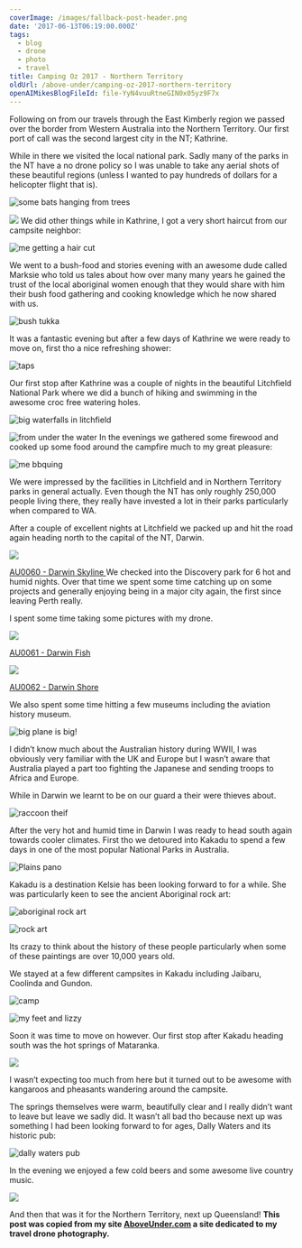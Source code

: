 ```yaml
---
coverImage: /images/fallback-post-header.png
date: '2017-06-13T06:19:00.000Z'
tags:
  - blog
  - drone
  - photo
  - travel
title: Camping Oz 2017 - Northern Territory
oldUrl: /above-under/camping-oz-2017-northern-territory
openAIMikesBlogFileId: file-YyN4vuuRtneGIN0x05yz9F7x
---
```


Following on from our travels through the East Kimberly region we passed over the border from Western Australia into the Northern Territory. Our first port of call was the second largest city in the NT; Kathrine.

<!-- more -->

While in there we visited the local national park. Sadly many of the parks in the NT have a no drone policy so I was unable to take any aerial shots of these beautiful regions (unless I wanted to pay hundreds of dollars for a helicopter flight that is).

![some bats hanging from trees](//cdn.shopify.com/s/files/1/1830/7597/files/IMG_9936_1024x1024.jpg?v=1497332641)

![](//cdn.shopify.com/s/files/1/1830/7597/files/IMG_9932_1024x1024.jpg?v=1497332776)
We did other things while in Kathrine, I got a very short haircut from our campsite neighbor:

![me getting a hair cut](//cdn.shopify.com/s/files/1/1830/7597/files/IMG_7555_1024x1024.jpg?v=1497332817)

We went to a bush-food and stories evening with an awesome dude called Marksie who told us tales about how over many many years he gained the trust of the local aboriginal women enough that they would share with him their bush food gathering and cooking knowledge which he now shared with us.

![bush tukka ](//cdn.shopify.com/s/files/1/1830/7597/files/IMG_7569_1024x1024.jpg?v=1497332884)

It was a fantastic evening but after a few days of Kathrine we were ready to move on, first tho a nice refreshing shower:

![taps](//cdn.shopify.com/s/files/1/1830/7597/files/IMG_7561_1024x1024.jpg?v=1497332914)

Our first stop after Kathrine was a couple of nights in the beautiful Litchfield National Park where we did a bunch of hiking and swimming in the awesome croc free watering holes.

![big waterfalls in litchfield](//cdn.shopify.com/s/files/1/1830/7597/files/IMG_9952_1024x1024.jpg?v=1497332948)

![from under the water](//cdn.shopify.com/s/files/1/1830/7597/files/YDXJ0408_1024x1024.jpg?v=1497332997)
In the evenings we gathered some firewood and cooked up some food around the campfire much to my great pleasure:

![me bbquing](//cdn.shopify.com/s/files/1/1830/7597/files/IMG_7580_1024x1024.jpg?v=1497333068)

We were impressed by the facilities in Litchfield and in Northern Territory parks in general actually. Even though the NT has only roughly 250,000 people living there, they really have invested a lot in their parks particularly when compared to WA.

After a couple of excellent nights at Litchfield we packed up and hit the road again heading north to the capital of the NT, Darwin.

![](//cdn.shopify.com/s/files/1/1830/7597/products/Darwin_Skyline_1024x1024.jpg?v=1497316115)

[AU0060 - Darwin Skyline
](https://aboveunder.com/products/au0060-darwin-skyline)
We checked into the Discovery park for 6 hot and humid nights. Over that time we spent some time catching up on some projects and generally enjoying being in a major city again, the first since leaving Perth really.

I spent some time taking some pictures with my drone.

![](//cdn.shopify.com/s/files/1/1830/7597/products/Darwin_Fish_1024x1024.jpg?v=1497316159)

[AU0061 - Darwin Fish](https://aboveunder.com/products/au0061-darwin-fish)

![](//cdn.shopify.com/s/files/1/1830/7597/products/Darwin_Shore_1024x1024.jpg?v=1497316241)

[AU0062 - Darwin Shore](https://aboveunder.com/products/au0062-darwin-shore)

We also spent some time hitting a few museums including the aviation history museum.

![big plane is big!](//cdn.shopify.com/s/files/1/1830/7597/files/IMG_7591_1024x1024.jpg?v=1497333305)

I didn’t know much about the Australian history during WWII, I was obviously very familiar with the UK and Europe but I wasn’t aware that Australia played a part too fighting the Japanese and sending troops to Africa and Europe.

While in Darwin we learnt to be on our guard a their were thieves about.

![raccoon theif](//cdn.shopify.com/s/files/1/1830/7597/files/IMG_7594_1024x1024.jpg?v=1497333336)

After the very hot and humid time in Darwin I was ready to head south again towards cooler climates. First tho we detoured into Kakadu to spend a few days in one of the most popular National Parks in Australia.

![Plains pano](//cdn.shopify.com/s/files/1/1830/7597/files/Kakadu-Plains-WEB_1024x1024.jpg?v=1497333511)

Kakadu is a destination Kelsie has been looking forward to for a while. She was particularly keen to see the ancient Aboriginal rock art:

![aboriginal rock art](//cdn.shopify.com/s/files/1/1830/7597/files/IMG_0021_1024x1024.jpg?v=1497334214)

![rock art](//cdn.shopify.com/s/files/1/1830/7597/files/IMG_0025_1024x1024.jpg?v=1497334264)

Its crazy to think about the history of these people particularly when some of these paintings are over 10,000 years old.

We stayed at a few different campsites in Kakadu including Jaibaru, Coolinda and Gundon.

![camp](//cdn.shopify.com/s/files/1/1830/7597/files/IMG_7623_1024x1024.jpg?v=1497334337)

![my feet and lizzy](//cdn.shopify.com/s/files/1/1830/7597/files/IMG_9973_1024x1024.jpg?v=1497334383)

Soon it was time to move on however. Our first stop after Kakadu heading south was the hot springs of Mataranka.

![](//cdn.shopify.com/s/files/1/1830/7597/files/Mataranka_Hotsprings_Pano_1024x1024.jpg?v=1497334434)

I wasn’t expecting too much from here but it turned out to be awesome with kangaroos and pheasants wandering around the campsite.

The springs themselves were warm, beautifully clear and I really didn’t want to leave but leave we sadly did. It wasn’t all bad tho because next up was something I had been looking forward to for ages, Dally Waters and its historic pub:

![dally waters pub](//cdn.shopify.com/s/files/1/1830/7597/files/IMG_7634_1024x1024.jpg?v=1497334484)

In the evening we enjoyed a few cold beers and some awesome live country music.

![](//cdn.shopify.com/s/files/1/1830/7597/files/IMG_7633_1024x1024.jpg?v=1497334522)

And then that was it for the Northern Territory, next up Queensland!
**This post was copied from my site [AboveUnder.com](https://aboveunder.com) a site dedicated to my travel drone photography.**
